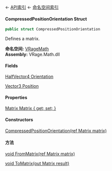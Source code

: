← [API索引](Api-Index) ← [命名空间索引](Namespace-Index)

#### CompressedPositionOrientation Struct

```csharp
public struct CompressedPositionOrientation
```

Defines a matrix.

**命名空间:** [VRageMath](VRageMath)  
**Assembly:** VRage.Math.dll

#### Fields

[HalfVector4 Orientation](VRageMath.CompressedPositionOrientation.Orientation)

> 

[Vector3 Position](VRageMath.CompressedPositionOrientation.Position)

> 

#### Properties

[Matrix Matrix { get; set; }](VRageMath.CompressedPositionOrientation.Matrix)

> 

#### Constructors

[CompressedPositionOrientation(ref Matrix matrix)](VRageMath.CompressedPositionOrientation..ctor)

> 

#### 方法

[void FromMatrix(ref Matrix matrix)](VRageMath.CompressedPositionOrientation.FromMatrix)

> 

[void ToMatrix(out Matrix result)](VRageMath.CompressedPositionOrientation.ToMatrix)

> 

